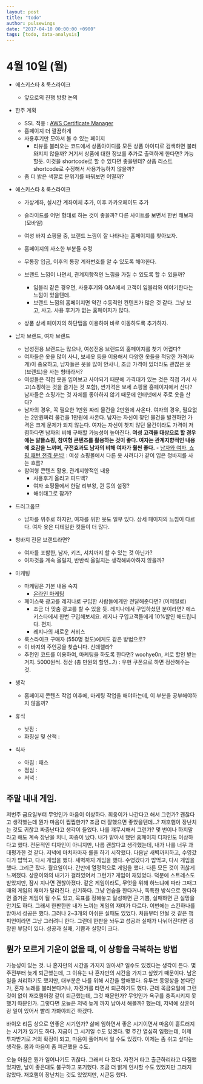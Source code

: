 ```yaml
---
layout: post
title: "todo"
author: pulsewings
date: "2017-04-10 00:00:00 +0900"
tags: [todo, data-analysis]
---
```



# 4월 10일 (월)

- 에스키스타 & 룩스라이크
  - 앞으로의 진행 방향 논의

- 한주 계획
  - SSL 적용 : [AWS Certificate Manager](https://aws.amazon.com/ko/certificate-manager/)
  - 홈페이지 더 깔끔하게
  - 사용후기만 모아서 볼 수 있는 페이지
    - 리뷰를 불러오는 코드에서 상품아이디를 모든 상품 아이디로 검색하면 불러와지지 않을까? 거기서 상품에 대한 정보를 추가로 출력하게 한다면? 가능할듯. 이것을 shortcode로 할 수 있다면 좋을텐데? 상품 리스트 shortcode로 수정해서 사용가능하지 않을까?
  - 좀 더 밝은 색깔로 분위기를 바꿔보면 어떨까?

- 에스키스타 & 룩스라이크
  - 가상계좌, 실시간 계좌이체 추가, 이후 카카오페이도 추가
  - 슬라이드를 어떤 형태로 하는 것이 좋을까? 다른 사이트를 보면서 한번 해보자 (모바일)
  - 여성 바지 쇼핑몰 중, 브랜드 느낌이 잘 나타나는 홈페이지를 찾아보자.
  - 홈페이지의 사소한 부분들 수정
  - 무통장 입금, 이후의 통장 계좌번호를 알 수 있도록 해야한다.

  - 브랜드 느낌이 나면서, 관계지향적인 느낌을 가질 수 있도록 할 수 있을까?
    - 임블리 같은 경우면, 사용후기와 Q&A에서 고객이 임블리와 이야기한다는 느낌이 있을텐데.
    - 브랜드 느낌의 홈페이지면 약간 수동적인 컨텐츠가 많은 것 같다. 그냥 보고, 사고. 사용 후기가 없는 홈페이지가 많다.
  - 상품 상세 페이지의 하단탭을 이용하여 바로 이동하도록 추가하자.


- 남자 브랜드, 여자 브랜드
  - 남성전용 브랜드는 많으나, 여성전용 브랜드의 홈페이지를 찾기 어렵다?
  - 여자들은 옷을 많이 사니, 보세옷 등을 이용해서 다양한 옷들을 적당한 가격(싸게)이 중요하고, 남자들은 옷을 많이 안사니, 조금 가격이 있더라도 괜찮은 옷(브랜드)을 사는 형태라서?
  - 여성들은 직접 옷을 입어보고 사야되기 때문에 가격대가 있는 것은 직접 가서 사고(쇼핑하는 것을 즐기는 것 포함), 싼가격은 보세 쇼핑몰 홈페이지에서 산다? 남자들은 쇼핑가는 것 자체를 좋아하지 않기 때문에 인터넷에서 주로 옷을 산다?
  - 남자의 경우, 꼭 필요한 1만원 짜리 물건을 2만원에 사온다. 여자의 경우, 필요없는 2만원짜리 물건을 1만원에 사온다. 남자는 자신이 찾던 물건을 발견하면 가격은 크게 문제가 되지 않는다. 여자는 자신이 찾지 않던 물건이라도 가격이 저렴하다면 남자의 비해 구매할 가능성이 높아진다. **여성 고객을 대상으로 할 경우에는 알뜰쇼핑, 참여형 콘텐츠를 활용하는 것이 좋다. 여자는 관계지향적인 내용에 호감을 느끼며, 구전효과도 남자의 비해 여자가 훨씬 좋다.** - [남자와 여자, 쇼핑 패턴 전격 분석!](http://www.i-boss.co.kr/ab-1486505-14351)
  : 여성 쇼핑몰에서 다른 옷 사려다가 같이 입은 청바지를 사는 흐름?
  - 참여형 콘텐츠 활용, 관계지향적인 내용
    - 사용후기 올리고 피드백?
    - 여자 쇼핑몰에서 한달 리뷰왕, 퀸 등의 설정?
    - 해쉬태그로 참가?

- 드러그옴므
  - 남자를 위주로 하지만, 여자를 위한 옷도 일부 있다. 상세 페이지의 느낌이 다르다. 여자 옷은 디테일한 컷들이 더 많다.

- 청바지 전문 브랜드라면?
  - 여자를 포함한, 남자, 키즈, 셔치까지 할 수 있는 것 아닌가?
  - 여자것을 계속 올릴지, 반반씩 올릴지는 생각해봐야하지 않을까?

- 마케팅
  - 마케팅은 기본 내용 숙지
    - [온라인 마케팅](http://www.i-boss.co.kr/ab-5918&gclid=CJmf-rTVl9MCFY8svQod6z4J2Q&PB_1325222130=3)
  - 페이스북 광고를 레지나로 구입한 사람들에게만 전달해준다면? (이메일로)
     - 조금 더 맞춤 광고를 할 수 있을 듯. 레지나에서 구입하셨던 분이라면? 에스키스타에서 한번 구입해보세요. 레지나 구입고객들에게 10%할인 해드립니다. 편지.
     - 레지나의 새로운 서비스
  - 룩스라이크 구매자 (550명 정도)에게도 같은 방법으로?
  - 이 바지의 주인공을 찾습니다. 신데렐라?
  - 추천인 코드를 이용하여, 마케팅을 하도록 한다면? woohye0n, 서로 할인 받는 거지. 5000원씩. 정산 (총 만원의 할인...?) : 우현 쿠폰으로 하면 정산해주는 것.

- 생각
  - 홈페이지 콘텐츠 작업 이후에, 마케팅 작업을 해야하는데, 이 부분을 공부해야하지 않을까?



- 휴식
  - 낮잠 :
  - 화징실 및 산책 :

- 식사
  - 아침 : 패스
  - 점심 :
  - 저녁 :


## 주말 내내 게임.
저번주 금요일부터 무엇인가 마음이 이상하다. 희웅이가 나간다고 해서 그런가? 괜찮다고 생각했는데 뭔가 마음이 찝찝한가? 조금 더 잘했으면 좋았을텐데...? 재호햄이 장난치는 것도 귀찮고 짜증난다고 생각이 들었다. 나를 개무시해서 그런가? 몇 번이나 하지말라고 해도 계속 장난을 치니, 짜증이 났다. 내가 맡아서 했던 홈페이지 디자인도 이상하다고 했다. 전문적인 디자인이 아니지만, 나름 괜찮다고 생각했는데, 내가 나를 너무 과대평가한 것 같다. 저녁에 마치자마자 롤을 하기 시작했다. 다음날 새벽까지하고, 수영갔다가 밥먹고, 다시 게임을 했다. 새벽까지 게임을 했다. 수영갔다가 밥먹고, 다시 게임을 했다. 그리곤 잤다. 월요일이다. 간만에 열정적으로 게임을 했다. 다른 모든 것이 귀찮게 느껴졌다. 상훈이와의 내기가 걸려있어서 그런가? 게임이 재밌었다. 덕분에 스트레스도 받았지만, 잠시 지나면 괜찮아졌다. 같은 게임이라도, 무엇을 위해 하느냐에 따라 그때그때의 게임의 재미가 달라진다. 신기하다. 그냥 연습을 한다거나, 독특한 방식으로 한다하면 즐거운 게임이 될 수도 있고, 목표를 정해놓고 달성하면 큰 기쁨, 실패하면 큰 실망을 안기도 하다. 그래서 한판한판 내가 느끼는 게임의 재미가 다르다. 이번에는 스킨하나를 받아서 성공은 했다. 그러나 2~3개의 아쉬운 실패도 있었다. 처음부터 안될 것 같은 챔피언이라면 그냥 그러려니 한다. 그런데 한판을 놔두고 성공과 실패가 나뉘어진다면 굉장한 부담이 있다. 성공과 실패, 기쁨과 실망이 크다.

## 뭔가 모르게 기운이 없을 때, 이 상황을 극복하는 방법
가능성이 있는 것. 나 혼자만의 시간을 가지지 않아서? 일수도 있겠다는 생각이 든다. 몇 주전부터 늦게 퇴근했는데, 그 이유는 나 혼자만의 시간을 가지고 싶었기 때문이다. 남은 일을 처리하기도 했지만, 대부분은 나를 위해 시간을 할애했다. 유투브 동영상을 본다던가, 혼자 노래를 불러본다거나, 자전거를 타면서 퇴근하기도 했다. 근데 목금요일에 그런것이 없이 재호햄이랑 같이 퇴근했는데, 그것 때문인가? 무엇인가 욕구를 충족시키지 못했기 때문인가. 그렇다면 오늘은 저녁 늦게 까지 남아서 해볼까? 했는데, 저녁에 상훈이랑 일이 있어서 빨리 가봐야되긴 하겠다.

바이오 리듬 상으로 안좋은 시기인가? 삶에 임하면서 좋은 시기이면서 마음이 흩트러지는 시기가 있기도 하다. 지금이 그 시기일 수도 있겠다. 몇 주간 열심히 임했는데, 이제 투자받기로 거의 확정이 되고, 마음이 풀어져서 일 수도 있겠다. 이제는 좀 쉬고 싶다는 생각들. 몸과 마음이 좀 피곤했을 수도.

오늘 아침은 뭔가 일어나기도 귀찮다. 그래서 다 잤다. 자전거 타고 출근하리라고 다짐했었지만, 날이 좋은대도 불구하고 포기했다. 조금 더 밝게 인사할 수도 있었지만 그러지 않았다. 재호햄이 장난치는 것도 있었지만, 시큰둥 했다.
